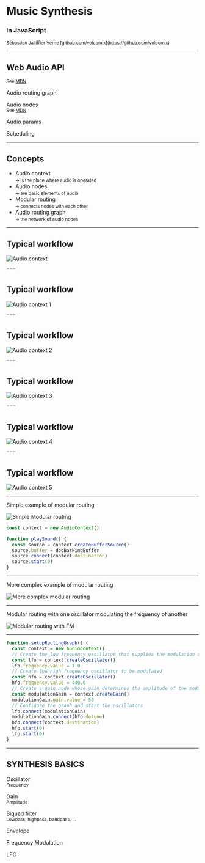 # Music Synthesis

### in JavaScript

<small>  
Sébastien Jalliffier Verne  
[github.com/volcomix](https://github.com/volcomix)
</small>

---

## Web Audio API

<small>See [MDN](https://developer.mozilla.org/en-US/docs/Web/API/Web_Audio_API)</small>

Audio routing graph

Audio nodes  
<small>See [MDN](https://developer.mozilla.org/en-US/docs/Web/API/AudioNode#Description)</small>

Audio params

Scheduling

---

## Concepts

- Audio context  
  <small class="fragment" data-fragment-index="1">➔ is the place where audio is operated</small>
- Audio nodes  
  <small class="fragment" data-fragment-index="2">➔ are basic elements of audio</small>
- Modular routing  
  <small class="fragment" data-fragment-index="3">➔ connects nodes with each other</small>
- Audio routing graph  
  <small class="fragment" data-fragment-index="4">➔ the network of audio nodes</small>

---

## Typical workflow

<!-- .slide: data-transition="none" -->

![Audio context](assets/audio-context.png)

¨¨¨

## Typical workflow

<!-- .slide: data-transition="none" -->

![Audio context 1](assets/audio-context-1.png)

¨¨¨

## Typical workflow

<!-- .slide: data-transition="none" -->

![Audio context 2](assets/audio-context-2.png)

¨¨¨

## Typical workflow

<!-- .slide: data-transition="none" -->

![Audio context 3](assets/audio-context-3.png)

¨¨¨

## Typical workflow

<!-- .slide: data-transition="none" -->

![Audio context 4](assets/audio-context-4.png)

¨¨¨

## Typical workflow

<!-- .slide: data-transition="none" -->

![Audio context 5](assets/audio-context-5.png)

---

Simple example of modular routing

![Simple Modular routing](assets/modular-routing1.png)

```js
const context = new AudioContext()

function playSound() {
  const source = context.createBufferSource()
  source.buffer = dogBarkingBuffer
  source.connect(context.destination)
  source.start(0)
}
```

---

More complex example of modular routing

![More complex modular routing](assets/modular-routing2.png)

---

Modular routing with one oscillator modulating the frequency of another

![Modular routing with FM](assets/modular-routing3.png)

---

```js
function setupRoutingGraph() {
  const context = new AudioContext()
  // Create the low frequency oscillator that supplies the modulation signal
  const lfo = context.createOscillator()
  lfo.frequency.value = 1.0
  // Create the high frequency oscillator to be modulated
  const hfo = context.createOscillator()
  hfo.frequency.value = 440.0
  // Create a gain node whose gain determines the amplitude of the modulation signal
  const modulationGain = context.createGain()
  modulationGain.gain.value = 50
  // Configure the graph and start the oscillators
  lfo.connect(modulationGain)
  modulationGain.connect(hfo.detune)
  hfo.connect(context.destination)
  hfo.start(0)
  lfo.start(0)
}
```

---

## SYNTHESIS BASICS

Oscillator  
<small>Frequency</small>

Gain  
<small>Amplitude</small>

Biquad filter  
<small>Lowpass, highpass, bandpass, ...</small>

Envelope

Frequency Modulation

LFO
